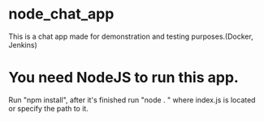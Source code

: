 # node_chat_app
<p1>This is a chat app made for demonstration and testing purposes.(Docker, Jenkins)</p1>
<h1>You need NodeJS to run this app.</h1>
Run "npm install", after it's finished run "node . " where index.js is located or specify the path to it.
